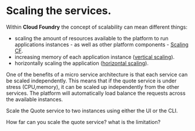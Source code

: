 # Scaling the services.
Within **Cloud Foundry** the concept of scalability can mean different things:
- scaling the amount of resources available to the platform to run applications instances - as well as other platform components - [Scaling CF](http://docs.pivotal.io/pivotalcf/concepts/high-availability.html).
- increasing memory of each application instance ([vertical scaling](http://docs.pivotal.io/pivotalcf/devguide/deploy-apps/cf-scale.html#vertical)).
- horizontally scaling the application ([horizontal scaling](http://docs.pivotal.io/pivotalcf/devguide/deploy-apps/cf-scale.html#horizontal)).

One of the benefits of a micro service architecture is that each service can be scaled independently. This means that if the quote service is under stress (CPU,memory), it can be scaled up independently from the other services. The platform will automatically load balance the requests across the available instances.

Scale the Quote service to two instances using either the UI or the CLI.

How far can you scale the quote service? what is the limitation?
